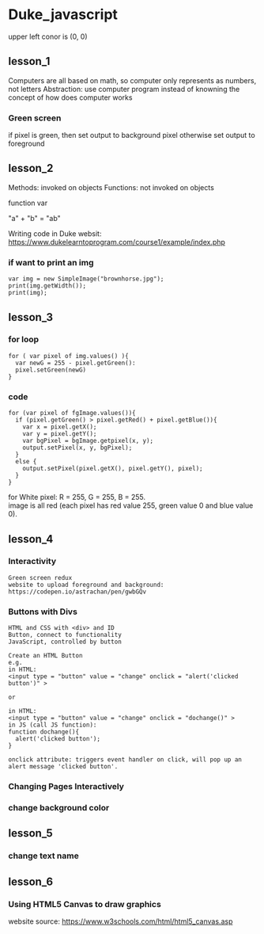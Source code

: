 # Duke_javascript

upper left conor is (0, 0)

## lesson_1
  Computers are all based on math, so computer only represents as numbers, not letters
  Abstraction: use computer program instead of knowning the concept of how does computer works
 
  ### Green screen
  if pixel is green, then set output to background pixel
  otherwise set output to foreground
     
## lesson_2
  Methods: invoked on objects
  Functions: not invoked on objects
  
  function 
  var
  
  "a" + "b" = "ab" 
  
  Writing code in Duke websit: https://www.dukelearntoprogram.com/course1/example/index.php

  ### if want to print an img
    var img = new SimpleImage("brownhorse.jpg");
    print(img.getWidth());
    print(img);
    
## lesson_3
### for loop
    for ( var pixel of img.values() ){
      var newG = 255 - pixel.getGreen():
      pixel.setGreen(newG)
    }


### code
    for (var pixel of fgImage.values()){
      if (pixel.getGreen() > pixel.getRed() + pixel.getBlue()){
        var x = pixel.getX();
        var y = pixel.getY();
        var bgPixel = bgImage.getpixel(x, y);
        output.setPixel(x, y, bgPixel);
      }
      else {
        output.setPixel(pixel.getX(), pixel.getY(), pixel);
      }
    }
    
 for White pixel: R = 255, G = 255, B = 255.  
 image is all red (each pixel has red value 255, green value 0 and blue value 0).
  
  
## lesson_4
  ### Interactivity 
    Green screen redux
    website to upload foreground and background: https://codepen.io/astrachan/pen/gwbGQv
  
  ### Buttons with Divs
    HTML and CSS with <div> and ID
    Button, connect to functionality
    JavaScript, controlled by button
    
    Create an HTML Button
    e.g. 
    in HTML:
    <input type = "button" value = "change" onclick = "alert('clicked button')" >
    
    or
    
    in HTML:
    <input type = "button" value = "change" onclick = "dochange()" >
    in JS (call JS function):
    function dochange(){
      alert('clicked button');
    }
    
    onclick attribute: triggers event handler on click, will pop up an alert message 'clicked button'.



  ### Changing Pages Interactively
  ### change background color
  
## lesson_5
  ### change text name
  
## lesson_6
  ### Using HTML5 Canvas to draw graphics
  website source: https://www.w3schools.com/html/html5_canvas.asp
